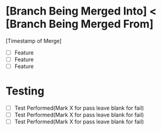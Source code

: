 # [Branch Being Merged Into] < [Branch Being Merged From]
[Timestamp of Merge]

 - [ ] Feature
 - [ ] Feature
 - [ ] Feature
 # Testing
 - [ ] Test Performed(Mark X for pass leave blank for fail)
 - [ ] Test Performed(Mark X for pass leave blank for fail)
 - [ ] Test Performed(Mark X for pass leave blank for fail)
